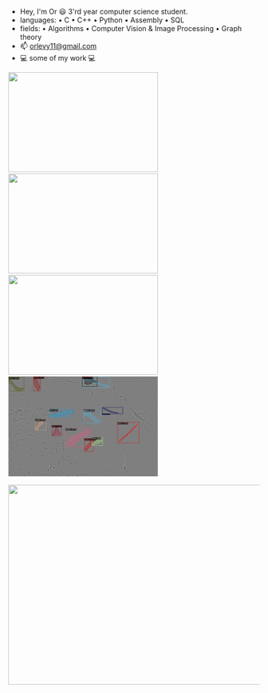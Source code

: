 - Hey, I'm Or :smiley: 3'rd year computer science student.
- languages: • C • C++ • Python • Assembly • SQL 
- fields: • Algorithms • Computer Vision & Image Processing • Graph theory
- 📫 orlevy11@gmail.com
- :computer: some of my work :computer: 

<img src="https://github.com/207Levy/AR-Project/blob/main/ar.gif" width="300" height="200"> <img src="https://github.com/207Levy/Lane-Detection--Primitive/blob/main/ezgif.com-gif-maker.gif" width="300" height="200" />
<img src="https://github.com/207Levy/chess_detection-YOLOv3-transfer-learning/blob/main/demo.gif" width="300" height="200" /><img src="https://github.com/207Levy/Cell-Instance-Segmentation/blob/main/demo.png" width="300" height="200" />

<img src="https://github.com/207Levy/detect-the-dancer/blob/main/dance.gif" width="600" height="400" />
<!---
207Levy/207Levy is a ✨ special ✨ repository because its `README.md` (this file) appears on your GitHub profile.
You can click the Preview link to take a look at your changes.
--->
